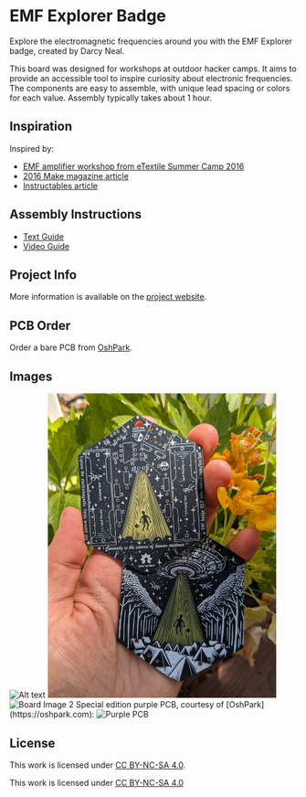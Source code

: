 # EMF Explorer Badge

Explore the electromagnetic frequencies around you with the EMF Explorer badge, created by Darcy Neal.

This board was designed for workshops at outdoor hacker camps. It aims to provide an accessible tool to inspire curiosity about electronic frequencies. The components are easy to assemble, with unique lead spacing or colors for each value. Assembly typically takes about 1 hour. 

## Inspiration
Inspired by:
- [EMF amplifier workshop from eTextile Summer Camp 2016]([https://etextile-summercamp.org](https://etextile-summercamp.org/2016/emf/))
- [2016 Make magazine article]([https://makezine.com](https://makezine.com/projects/weekend-project-sample-weird-sounds-electromagnetic-fields))
- [Instructables article]([https://www.instructables.com](https://www.instructables.com/Electromagnetic-Field-EMF-Detector-With-LM358/))

## Assembly Instructions
- [Text Guide]([https://docs.google.com](https://docs.google.com/document/d/1Kgv2Rp1xcu-mBzz1PYcUQPoBI5fqRMCcxhkgwrud0W8/edit?usp=sharing))
- [Video Guide]([https://www.youtube.com](https://www.youtube.com/watch?v=RpOQVFWgqNM))

## Project Info
More information is available on the [project website](www.darcyneal.com/emf-explorer-badge).

## PCB Order
Order a bare PCB from [OshPark]([https://oshpark.com](https://oshpark.com/shared_projects/bRVDS1Pq)).

## Images
<img src="https://github.com/Drc3p0/EMF-Explorer-Badge/raw/main/images/oshparkEMFboard.jpg" alt="Alt text" width="WIDTH" height="HEIGHT">

<img src="https://github.com/Drc3p0/EMF-Explorer-Badge/raw/main/images/PXL_20240711_210140224.jpg" alt="Board Image 1" width="400"/>
<img src="https://github.com/Drc3p0/EMF-Explorer-Badge/raw/main/images/signal-2024-04-26-031624_002.jpg" alt="Board Image 2" width="400"/>
Special edition purple PCB, courtesy of [OshPark](https://oshpark.com): 
<img src="https://github.com/Drc3p0/EMF-Explorer-Badge/raw/main/images/oshparkEMFboard.jpg" alt="Purple PCB" width="400"/>

## License
This work is licensed under [CC BY-NC-SA 4.0](https://creativecommons.org/licenses/by-nc-sa/4.0/).


 <p xmlns:cc="http://creativecommons.org/ns#" >This work is licensed under <a href="https://creativecommons.org/licenses/by-nc-sa/4.0/?ref=chooser-v1" target="_blank" rel="license noopener noreferrer" style="display:inline-block;">CC BY-NC-SA 4.0<img style="height:22px!important;margin-left:3px;vertical-align:text-bottom;" src="https://mirrors.creativecommons.org/presskit/icons/cc.svg?ref=chooser-v1" alt=""><img style="height:22px!important;margin-left:3px;vertical-align:text-bottom;" src="https://mirrors.creativecommons.org/presskit/icons/by.svg?ref=chooser-v1" alt=""><img style="height:22px!important;margin-left:3px;vertical-align:text-bottom;" src="https://mirrors.creativecommons.org/presskit/icons/nc.svg?ref=chooser-v1" alt=""><img style="height:22px!important;margin-left:3px;vertical-align:text-bottom;" src="https://mirrors.creativecommons.org/presskit/icons/sa.svg?ref=chooser-v1" alt=""></a></p> 
